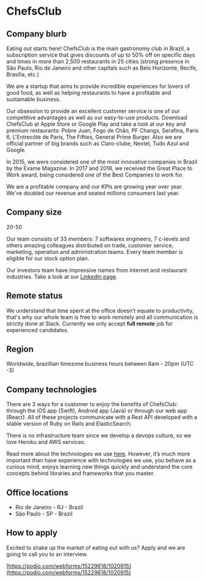 # ChefsClub 

## Company blurb

Eating out starts here! ChefsClub is the main gastronomy club in Brazil, a subscription service that gives discounts of up to 50% off on specific days and times in more than 2,500 restaurants in 25 cities (strong presence in São Paulo, Rio de Janeiro and other capitals such as Belo Horizonte, Recife, Brasília, etc.)

We are a startup that aims to provide incredible experiences for lovers of good food, as well as helping restaurants to have a profitable and sustainable business.

Our obsession to provide an excellent customer service is one of our competitive advantages as well as our easy-to-use products. Download ChefsClub at Apple Store or Google Play and take a look at our key and premium restaurants: Pobre Juan, Fogo de Chão, PF Changs, Serafina, Paris 6, L'Entrecôte de Paris, The Fifties, General Prime Burger. Also we are official partner of big brands such as Claro-clube, Nextel, Tudo Azul and Google.

In 2015, we were considered one of the most innovative companies in Brazil by the Exame Magazine. In 2017 and 2018, we received the Great Place to Work award, being considered one of the Best Companies to work for.

We are a profitable company and our KPIs are growing year over year. We\'ve doubled our revenue and seated millions consumers last year.


## Company size

20-50

Our team consists of 33 members: 7 softwares engineers, 7 c-levels and others amazing colleagues distributed on trade, customer service, marketing, operation and administration teams. Every team member is eligible for our stock option plan.

Our investors team have impressive names from internet and restaurant industries. Take a look at our [LinkedIn page](www.linkedin.com/company/chefsclub/people).


## Remote status

We understand that time spent at the office doesn’t equate to productivity, that's why our whole team is free to work remotely and all communication is strictly done at Slack. Currently we only accept **full remote** job for experienced candidates.

## Region

Worldwide, brazillian timezone business hours between 8am - 20pm (UTC -3)

## Company technologies

There are 3 ways for a customer to enjoy the benefits of ChefsClub: through the iOS app (Swift), Android app (Java) or through our web app (React). All of these projects communicate with a Rest API developed with a stable version of Ruby on Rails and ElasticSearch.

There is no infrastructure team since we develop a devops culture, so we love Heroku and AWS services.

Read more about the technologies we use [here](https://stackshare.io/felipetio2/chefsclub). However, it’s much more important than have experience with technologies we use, you behave as a curious mind, enjoys learning new things quickly and understand the core concepts behind libraries and frameworks that you master.

## Office locations

- Rio de Janeiro - RJ - Brazil
- São Paulo - SP - Brazil

## How to apply

Excited to shake up the market of eating out with us? Apply and we are going to call you to an interview.

[https://podio.com/webforms/15229618/1020915](https://podio.com/webforms/15229618/1020915)

